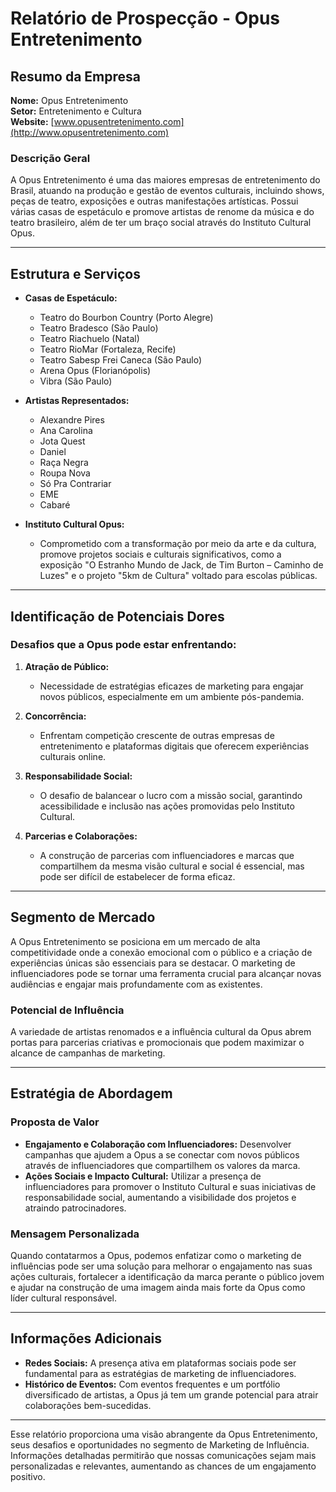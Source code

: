 # Relatório de Prospecção - Opus Entretenimento

## Resumo da Empresa
**Nome:** Opus Entretenimento  
**Setor:** Entretenimento e Cultura  
**Website:** [www.opusentretenimento.com](http://www.opusentretenimento.com)

### Descrição Geral
A Opus Entretenimento é uma das maiores empresas de entretenimento do Brasil, atuando na produção e gestão de eventos culturais, incluindo shows, peças de teatro, exposições e outras manifestações artísticas. Possui várias casas de espetáculo e promove artistas de renome da música e do teatro brasileiro, além de ter um braço social através do Instituto Cultural Opus.

---

## Estrutura e Serviços
- **Casas de Espetáculo:** 
  - Teatro do Bourbon Country (Porto Alegre)
  - Teatro Bradesco (São Paulo)
  - Teatro Riachuelo (Natal)
  - Teatro RioMar (Fortaleza, Recife)
  - Teatro Sabesp Frei Caneca (São Paulo)
  - Arena Opus (Florianópolis)
  - Vibra (São Paulo)
  
- **Artistas Representados:** 
  - Alexandre Pires
  - Ana Carolina
  - Jota Quest
  - Daniel
  - Raça Negra
  - Roupa Nova
  - Só Pra Contrariar
  - EME
  - Cabaré

- **Instituto Cultural Opus:** 
  - Comprometido com a transformação por meio da arte e da cultura, promove projetos sociais e culturais significativos, como a exposição "O Estranho Mundo de Jack, de Tim Burton – Caminho de Luzes" e o projeto "5km de Cultura" voltado para escolas públicas.

---

## Identificação de Potenciais Dores
### Desafios que a Opus pode estar enfrentando:
1. **Atração de Público:**
   - Necessidade de estratégias eficazes de marketing para engajar novos públicos, especialmente em um ambiente pós-pandemia.
   
2. **Concorrência:**
   - Enfrentam competição crescente de outras empresas de entretenimento e plataformas digitais que oferecem experiências culturais online.

3. **Responsabilidade Social:**
   - O desafio de balancear o lucro com a missão social, garantindo acessibilidade e inclusão nas ações promovidas pelo Instituto Cultural.

4. **Parcerias e Colaborações:**
   - A construção de parcerias com influenciadores e marcas que compartilhem da mesma visão cultural e social é essencial, mas pode ser difícil de estabelecer de forma eficaz. 

---

## Segmento de Mercado
A Opus Entretenimento se posiciona em um mercado de alta competitividade onde a conexão emocional com o público e a criação de experiências únicas são essenciais para se destacar. O marketing de influenciadores pode se tornar uma ferramenta crucial para alcançar novas audiências e engajar mais profundamente com as existentes.

### Potencial de Influência
A variedade de artistas renomados e a influência cultural da Opus abrem portas para parcerias criativas e promocionais que podem maximizar o alcance de campanhas de marketing.

---

## Estratégia de Abordagem
### Proposta de Valor
- **Engajamento e Colaboração com Influenciadores:** Desenvolver campanhas que ajudem a Opus a se conectar com novos públicos através de influenciadores que compartilhem os valores da marca.
- **Ações Sociais e Impacto Cultural:** Utilizar a presença de influenciadores para promover o Instituto Cultural e suas iniciativas de responsabilidade social, aumentando a visibilidade dos projetos e atraindo patrocinadores.
  
### Mensagem Personalizada
Quando contatarmos a Opus, podemos enfatizar como o marketing de influências pode ser uma solução para melhorar o engajamento nas suas ações culturais, fortalecer a identificação da marca perante o público jovem e ajudar na construção de uma imagem ainda mais forte da Opus como líder cultural responsável.

---

## Informações Adicionais
- **Redes Sociais:** A presença ativa em plataformas sociais pode ser fundamental para as estratégias de marketing de influenciadores.
- **Histórico de Eventos:** Com eventos frequentes e um portfólio diversificado de artistas, a Opus já tem um grande potencial para atrair colaborações bem-sucedidas.

---

Esse relatório proporciona uma visão abrangente da Opus Entretenimento, seus desafios e oportunidades no segmento de Marketing de Influência. Informações detalhadas permitirão que nossas comunicações sejam mais personalizadas e relevantes, aumentando as chances de um engajamento positivo.